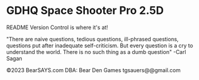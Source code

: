 # GDHQ Space Shooter Pro 2.5D

README
Version Control is where it's at!









"There are naive questions, tedious questions, ill-phrased questions, questions put after inadequate self-criticism. But every question is a cry to understand the world. There is no such thing as a dumb question"
-Carl Sagan

 ©2023 BearSAYS.com DBA: Bear Den Games
 tgsauers@@gmail.com
